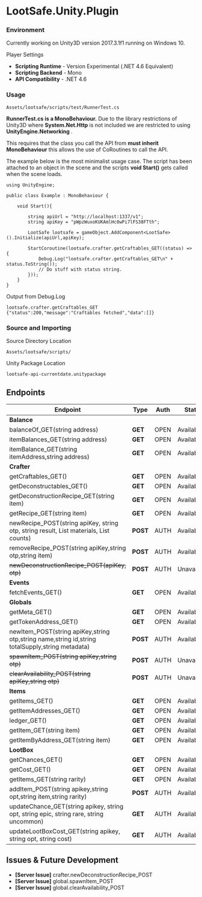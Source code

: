 # LootSafe.Unity.Plugin

### Environment

Currently working on Unity3D version 2017.3.1f1 running on Windows 10.

Player Settings

* **Scripting Runtime** - Version Experimental (.NET 4.6 Equivalent)
* **Scripting Backend** - Mono
* **API Compatibility** - .NET 4.6

### Usage

```
Assets/lootsafe/scripts/test/RunnerTest.cs
```
**RunnerTest.cs is a MonoBehaviour.** Due to the library restrictions of Unity3D where **System.Net.Http** is not included we are restricted to using **UnityEngine.Networking** . 

This requires that the class you call the API from **must inherit MonoBehaviour** this allows the use of CoRoutines to call the API.

The example below is the most minimalist usage case. The script has been attached to an object in the scene and the scripts **void Start()** gets called when the scene loads.

```
using UnityEngine;

public class Example : MonoBehaviour {

	void Start(){
    
        string apiUrl = "http://localhost:1337/v1";
        string apiKey = "pWpzWuxoKUKAmlHc0wPi7lFS38FTth";

        LootSafe lootsafe = gameObject.AddComponent<LootSafe>().Initialize(apiUrl,apiKey);

        StartCoroutine(lootsafe.crafter.getCraftables_GET((status) => {
            Debug.Log("lootsafe.crafter.getCraftables_GET\n" + status.ToString());
            // Do stuff with status string.
        }));
    }
}
```

Output from Debug.Log
```
lootsafe.crafter.getCraftables_GET
{"status":200,"message":"Craftables fetched","data":[]}
```

### Source and Importing

Source Directory Location
```
Assets/lootsafe/scripts/
```

Unity Package Location
```
lootsafe-api-currentdate.unitypackage
```

## Endpoints

 Endpoint  | Type | Auth | Status |
|---|---|---|---|
| **Balance**   |   |   |   |
| balanceOf_GET(string address)  | **GET**  | OPEN  | Available |
| itemBalances_GET(string address)  | **GET**  | OPEN  | Available |
| itemBalance_GET(string itemAddress,string address)  | **GET**  | OPEN   | Available |
| **Crafter**   |   |   |   |
| getCraftables_GET()  | **GET**  | OPEN   | Available |
| getDeconstructables_GET()  | **GET**  | OPEN   | Available |
| getDeconstructionRecipe_GET(string item)  | **GET**  | OPEN   | Available |
| getRecipe_GET(string item) | **GET**  | OPEN   | Available |
| newRecipe_POST(string apiKey, string otp, string result, List<string> materials, List<string> counts)  | **POST**  | AUTH   | Available |
| removeRecipe_POST(string apiKey,string otp,string item)  | **POST**  | AUTH   | Available |
| ~~newDeconstructionRecipe_POST(apiKey, otp)~~ | **POST**  | AUTH   | Unavailable |
| **Events**  |   |   |   |
| fetchEvents_GET()  | **GET**  | OPEN   | Available |
| **Globals**  |   |   |   |
| getMeta_GET()  | **GET**  | OPEN   | Available |
| getTokenAddress_GET()  | **GET**  | OPEN   | Available |
| newItem_POST(string apiKey,string otp,string name,string id,string totalSupply,string metadata) | **POST**  | AUTH   | Available |
| ~~spawnItem_POST(string apiKey,string otp)~~  | **POST**   | AUTH   | Unavailable |
| ~~clearAvailability_POST(string apiKey,string otp)~~  | **POST**   | AUTH   | Unavailable |
| **Items**  |   |   |   |
| getItems_GET()  | **GET**  | OPEN   | Available |
| getItemAddresses_GET()  | **GET**  | OPEN   | Available |
| ledger_GET()  | **GET**  | OPEN   | Available |
| getItem_GET(string item)  | **GET**  | OPEN   | Available |
| getItemByAddress_GET(string item) | **GET**  | OPEN   | Available |
| **LootBox** |   |   |   |
| getChances_GET()  | **GET**  | OPEN   | Available |
| getCost_GET()  | **GET**  | OPEN   | Available |
| getItems_GET(string rarity)  | **GET**  | OPEN   | Available |
| addItem_POST(string apikey,string opt,string item,string rarity)  | **POST**  | AUTH  | Available |
| updateChance_GET(string apikey, string opt, string epic, string rare, string uncommon) | **GET**  | AUTH  | Available |
| updateLootBoxCost_GET(string apikey, string opt, string cost)  | **GET**  | AUTH  | Available |

## Issues & Future Development

* **[Server Issue]** crafter.newDeconstructionRecipe_POST
* **[Server Issue]** global.spawnItem_POST
* **[Server Issue]** global.clearAvailability_POST
